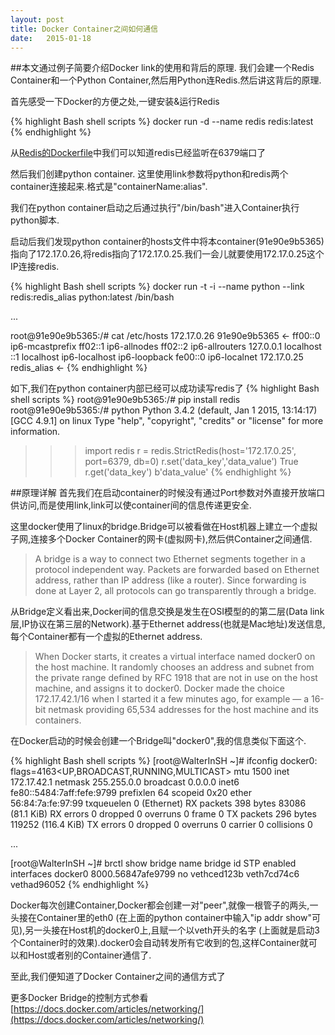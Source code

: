 ```yaml
---
layout: post
title: Docker Container之间如何通信
date:   2015-01-18
---
```


##本文通过例子简要介绍Docker link的使用和背后的原理. 我们会建一个Redis Container和一个Python Container,然后用Python连Redis.然后讲这背后的原理.

首先感受一下Docker的方便之处,一键安装&运行Redis

{% highlight Bash shell scripts %}
docker run -d --name redis redis:latest
{% endhighlight %}

从[Redis的Dockerfile](https://github.com/docker-library/redis/blob/master/2.8/Dockerfile)中我们可以知道redis已经监听在6379端口了

然后我们创建python container. 这里使用link参数将python和redis两个container连接起来.格式是"containerName:alias".

我们在python container启动之后通过执行"/bin/bash"进入Container执行python脚本.

启动后我们发现python container的hosts文件中将本container(91e90e9b5365)指向了172.17.0.26,将redis指向了172.17.0.25.我们一会儿就要使用172.17.0.25这个IP连接redis.

{% highlight Bash shell scripts %}
docker run -t -i --name python --link redis:redis_alias python:latest /bin/bash

...

root@91e90e9b5365:/# cat /etc/hosts
172.17.0.26	91e90e9b5365   <-
ff00::0	ip6-mcastprefix
ff02::1	ip6-allnodes
ff02::2	ip6-allrouters
127.0.0.1	localhost
::1	localhost ip6-localhost ip6-loopback
fe00::0	ip6-localnet
172.17.0.25	redis_alias    <-
{% endhighlight %}

如下,我们在python container内部已经可以成功读写redis了
{% highlight Bash shell scripts %}
root@91e90e9b5365:/# pip install redis
root@91e90e9b5365:/# python
Python 3.4.2 (default, Jan  1 2015, 13:14:17)
[GCC 4.9.1] on linux
Type "help", "copyright", "credits" or "license" for more information.
>>> import redis
>>> r = redis.StrictRedis(host='172.17.0.25', port=6379, db=0)
>>> r.set('data_key','data_value')
True
>>> r.get('data_key')
b'data_value'
{% endhighlight %}

##原理详解
首先我们在启动container的时候没有通过Port参数对外直接开放端口供访问,而是使用link,link可以使container间的信息传递更安全.

这里docker使用了linux的bridge.Bridge可以被看做在Host机器上建立一个虚拟子网,连接多个Docker Container的网卡(虚拟网卡),然后供Container之间通信.

>A bridge is a way to connect two Ethernet segments together in a protocol independent way. Packets are forwarded based on Ethernet address, rather than IP address (like a router). Since forwarding is done at Layer 2, all protocols can go transparently through a bridge.

从Bridge定义看出来,Docker间的信息交换是发生在OSI模型的的第二层(Data link层,IP协议在第三层的Network).基于Ethernet address(也就是Mac地址)发送信息,每个Container都有一个虚拟的Ethernet address.

>When Docker starts, it creates a virtual interface named docker0 on the host machine. It randomly chooses an address and subnet from the private range defined by RFC 1918 that are not in use on the host machine, and assigns it to docker0. Docker made the choice 172.17.42.1/16 when I started it a few minutes ago, for example — a 16-bit netmask providing 65,534 addresses for the host machine and its containers.

在Docker启动的时候会创建一个Bridge叫"docker0",我的信息类似下面这个.


{% highlight Bash shell scripts %}
[root@WalterInSH ~]# ifconfig
docker0: flags=4163<UP,BROADCAST,RUNNING,MULTICAST>  mtu 1500
        inet 172.17.42.1  netmask 255.255.0.0  broadcast 0.0.0.0
        inet6 fe80::5484:7aff:fefe:9799  prefixlen 64  scopeid 0x20<link>
        ether 56:84:7a:fe:97:99  txqueuelen 0  (Ethernet)
        RX packets 398  bytes 83086 (81.1 KiB)
        RX errors 0  dropped 0  overruns 0  frame 0
        TX packets 296  bytes 119252 (116.4 KiB)
        TX errors 0  dropped 0 overruns 0  carrier 0  collisions 0

...

[root@WalterInSH ~]# brctl show
bridge name	 bridge id		     STP enabled	interfaces
docker0		 8000.56847afe9799	 no		        vethced123b
                                                veth7cd74c6
                                                vethad96052
{% endhighlight %}

Docker每次创建Container,Docker都会创建一对"peer",就像一根管子的两头,一头接在Container里的eth0
(在上面的python container中输入"ip addr show"可见),另一头接在Host机的docker0上,且赋一个以veth开头的名字
(上面就是启动3个Container时的效果).docker0会自动转发所有它收到的包,这样Container就可以和Host或者别的Container通信了.

至此,我们便知道了Docker Container之间的通信方式了

更多Docker Bridge的控制方式参看[https://docs.docker.com/articles/networking/](https://docs.docker.com/articles/networking/)
